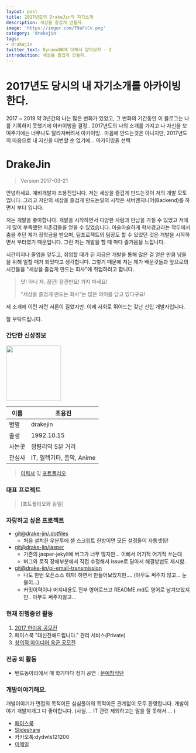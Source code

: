 ```yaml
---
layout: post
title: 2017년도의 DrakeJin의 자기소개
description: 세상을 즐겁게 만들자.
image: 'https://imgur.com/T9aFcCv.png'
category: 'drakejin'
tags:
- drakejin
twitter_text: DynamoDB에 대해서 알아보자 - 2
introduction: 세상을 즐겁게 만들자.
---
```


# 2017년도 당시의 내 자기소개를 아카이빙 한다.

2017 ~ 2019 약 3년간의 나는 많은 변화가 있었고, 그 변화의 기간동안 이 블로그는 나를 기록하지 못했기에 아카이빙을 결정..
2017년도의 나의 소개를 가지고 나 자신을 보여주기에는 너무나도 달라져버려서 아카이빙..
마음에 안드는것은 아니지만, 2017년도의 마음으로 내 자신을 대변할 순 없기에... 아카이빙을 선택

# DrakeJin
> Version 2017-03-21

안녕하세요. 예비개발자 조용진입니다.
저는 세상을 즐겁게 만드는것이 저의 개발 모토입니다.
그리고 저만의 세상을 즐겁게 만드는일의 시작은 서버엔지니어(Backend)를 하면서 부터 입니다.

  저는 개발을 좋아합니다.
개발을 시작하면서 다양한 사람과 만남을 가질 수 있었고 저에게 많이 부족했던 자존감들을 얻을 수 있었습니다.
아슬아슬하게 학사경고라는 작두에서 춤을 추던 제가 장학금을 받으며,
팀프로젝트의 팀장도 할 수 있었던 것은 개발을 시작하면서 부터였기 때문입니다.
그런 저는 개발을 할 때 마다 즐거움을 느낍니다.

  시간이지나 졸업을 앞두고, 취업할 때가 된 지금은
개발을 통해 많은 걸 얻은 만큼 남들을 위해 일할 때가 되었다고 생각합니다.
그렇기 때문에 저는 제가 배운것들과 앞으로의 시간들을 "세상을 즐겁게 만드는 회사"에
취업하려고 합니다.

> 앗! 아니 자..잠깐! 잠깐만요! 가지 마세요!
>
> "세상을 즐겁게 만드는 회사"는 많은 의미를 담고 있다구요!

제 소개에 이런 저런 서론이 길었지만.
이제 사회로 뛰어드는 갖난 신입 개발자입니다.


잘 부탁드립니다.

### 간단한 신상정보
<img src="https://i.imgur.com/jIh4pEr.jpg" width="150" />

 이름               | 조용진
------------------  | -------
별명                | drakejin
출생                | 1992.10.15
사는곳              | 청량리역 5분 거리
관심사              | IT, 일렉기타, 음악, Anime


> [이력서](/assets/docs/cv.2017.pdf) 및 [포트폴리오](/assets/docs/portfolio.2017.pdf)


### 대표 프로젝트

>  [포트폴리오와 동일]

### 자랑하고 싶은 프로젝트
 - [git@drake-jin/.dotfiles](https://github.com/drake-jin/.dotfiles)
   - 처음 설치한 우분투에 셸 스크립트 한방이면 모든 설정들이 자동셋팅!
 - [git@drake-jin/jasper](https://github.com/drake-jin/jasper)
   - 기존의 jasper-jekyll에 버그가 너무 많지만... 이뻐서 어기적 어기적 쓰는대
   - 버그와 로직 장애부분에서 직접 수정해서 issue로 달아서 해결방법도 제시함.
 - [git@drake-jin/pi-email-transmission](https://pypi.python.org/pypi/pet)
   - 나도 한번 오픈소스 하자! 하면서 만들어보았지만.... (아무도 써주지 않고... 눈물이...)
   - 커밋이력이나 머지내용도 전부 영어로쓰고 README.md도 영어로 남겨보았지만.. 아무도 써주지않고...


### 현재 진행중인 활동

 1. [2017 한이음 공모전](https://www.hanium.or.kr/portal/index.do)
 2. 페이스북 "대신전해드립니다." 관리 서비스(Private)
 3. [창의적 아이디어 육군 공모전](http://www.army.mil.kr/idea/)


### 전공 외 활동
 - 밴드동아리에서 매 학기마다 정기 공연 : [문예창작단](https://www.youtube.com/channel/UCPBSUqMc36e6ztggstn_B7Q/videos?shelf_id=0&view=0&sort=dd)


### 개발이야기해요.
  개발이야기가 면접의 목적이든 심심풀이의 목적이든 관계없이 모두 환영합니다.
개발이야기 개발자개그 다 좋아합니다. (사실.... IT 관련 제외하고는 말을 잘 못해서.... )

 - [페이스북](https://facebook.com/drakejin)
 - [Slideshare](https://www.slideshare.net/ssuser67b08e)
 - 카카오톡:dydwls121200
 - [이메일](mailto:dydwls121200@gmail.com)
